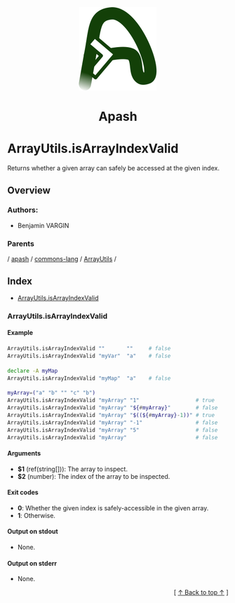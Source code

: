 
<div align='center' id='apash-top'>
  <a href='https://github.com/hastec-fr/apash'>
    <img alt='apash-logo' src='../../../../../../../assets/apash-logo.svg'/>
  </a>

  # Apash
</div>

# ArrayUtils.isArrayIndexValid

Returns whether a given array can safely be accessed at the given index.

## Overview

### Authors:
* Benjamin VARGIN

### Parents
<!-- apash.parentBegin -->
[](../../../../.md) / [apash](../../../apash.md) / [commons-lang](../../commons-lang.md) / [ArrayUtils](../ArrayUtils.md) / 
<!-- apash.parentEnd -->

## Index

* [ArrayUtils.isArrayIndexValid](#arrayutilsisarrayindexvalid)

### ArrayUtils.isArrayIndexValid

#### Example
```bash
ArrayUtils.isArrayIndexValid ""       ""     # false
ArrayUtils.isArrayIndexValid "myVar"  "a"    # false

declare -A myMap
ArrayUtils.isArrayIndexValid "myMap"  "a"    # false

myArray=("a" "b" "" "c" "b")
ArrayUtils.isArrayIndexValid "myArray" "1"                  # true
ArrayUtils.isArrayIndexValid "myArray" "${#myArray}"        # false
ArrayUtils.isArrayIndexValid "myArray" "$((${#myArray}-1))" # true
ArrayUtils.isArrayIndexValid "myArray" "-1"                 # false
ArrayUtils.isArrayIndexValid "myArray" "5"                  # false
ArrayUtils.isArrayIndexValid "myArray"                      # false
```

#### Arguments

* **$1** (ref(string[])): The array to inspect.
* **$2** (number): The index of the array to be inspected.

#### Exit codes

* **0**: Whether the given index is safely-accessible in the given array.
* **1**: Otherwise.

#### Output on stdout

* None.

#### Output on stderr

* None.


  <div align='right'>[ <a href='#apash-top'>↑ Back to top ↑</a> ]</div>

